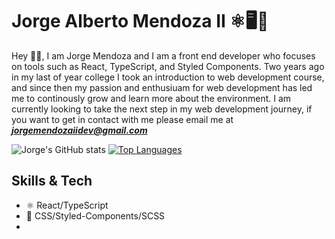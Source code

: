 # Jorge Alberto Mendoza II ⚛🖥🐶

<!-- Banner here -->

Hey 🙋‍♂️, I am Jorge Mendoza and I am a front end developer who focuses on tools such as React, TypeScript, and Styled Components. Two years ago in my last of year college I took an introduction to web development course, and since then my passion and enthusiuam for web development has led me to continously grow and learn more about the environment. I am currently looking to take the next step in my web development journey, if you want to get in contact with me please email me at ***jorgemendozaiidev@gmail.com***

![Jorge's GitHub stats](https://github-readme-stats.vercel.app/api?username=jorgeamendoza&hide=contribs,prs,&theme=dark)
[![Top Languages](https://github-readme-stats.vercel.app/api/top-langs/?username=jorgeamendoza&layout=compact)](https://github.com/anuraghazra/github-readme-stats)

## Skills & Tech
- ⚛ React/TypeScript
- 🎨 CSS/Styled-Components/SCSS
- 


<!--
**JorgeAMendoza/jorgeamendoza** is a ✨ _special_ ✨ repository because its `README.md` (this file) appears on your GitHub profile.

Here are some ideas to get you started:

- 🔭 I’m currently working on ...
- 🌱 I’m currently learning ...
- 👯 I’m looking to collaborate on ...
- 🤔 I’m looking for help with ...
- 💬 Ask me about ...
- 📫 How to reach me: ...
- 😄 Pronouns: ...
- ⚡ Fun fact: ...
-->
